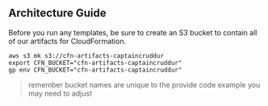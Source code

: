 ## Architecture Guide

Before you run any templates, be sure to create an S3 bucket to contain all of our artifacts for CloudFormation.
```
aws s3 mk s3://cfn-artifacts-captaincruddur
export CFN_BUCKET="cfn-artifacts-captaincruddur"
gp env CFN_BUCKET="cfn-artifacts-captaincruddur"
```
> remember bucket names are unique to the provide code example you may need to adjust